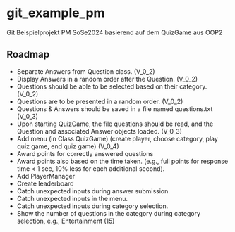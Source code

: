 # git_example_pm
Git Beispielprojekt PM SoSe2024 basierend auf dem QuizGame aus OOP2

## Roadmap
- Separate Answers from Question class. (V_0_2)
- Display Answers in a random order after the Question. (V_0_2)
- Questions should be able to be selected based on their category. (V_0_2)
- Questions are to be presented in a random order. (V_0_2)
- Questions & Answers should be saved in a file named questions.txt (V_0_3)
- Upon starting QuizGame, the file questions should be read, and the Question and associated Answer objects loaded. (V_0_3)
- Add menu (in Class QuizGame) (create player, choose category, play quiz game, end quiz game) (V_0_4)
- Award points for correctly answered questions
- Award points also based on the time taken. (e.g., full points for response time < 1 sec, 10% less for each additional second).
- Add PlayerManager
- Create leaderboard
- Catch unexpected inputs during answer submission.
- Catch unexpected inputs in the menu.
- Catch unexpected inputs during category selection.
- Show the number of questions in the category during category selection, e.g., Entertainment (15)